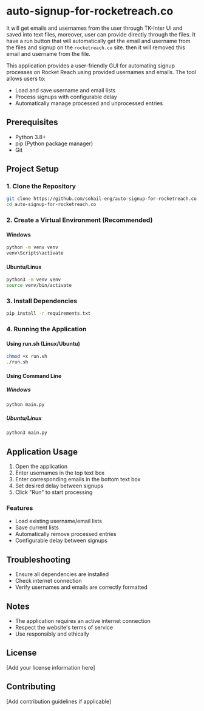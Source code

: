 # auto-signup-for-rocketreach.co
It will get emails and usernames from the user through TK-Inter UI and saved into text files, moreover, user can provide directly through the files. It have a run button that will automatically get the email and username from the files and signup on the `rocketreach.co` site. then it will removed this email and username from the file.

This application provides a user-friendly GUI for automating signup processes on Rocket Reach using provided usernames and emails. The tool allows users to:
- Load and save username and email lists
- Process signups with configurable delay
- Automatically manage processed and unprocessed entries

## Prerequisites
- Python 3.8+
- pip (Python package manager)
- Git

## Project Setup

### 1. Clone the Repository
```bash
git clone https://github.com/sohail-eng/auto-signup-for-rocketreach.co.git
cd auto-signup-for-rocketreach.co
```

### 2. Create a Virtual Environment (Recommended)
#### Windows
```cmd
python -m venv venv
venv\Scripts\activate
```

#### Ubuntu/Linux
```bash
python3 -m venv venv
source venv/bin/activate
```

### 3. Install Dependencies
```bash
pip install -r requirements.txt
```

### 4. Running the Application

#### Using run.sh (Linux/Ubuntu)
```bash
chmod +x run.sh
./run.sh
```

#### Using Command Line
##### Windows
```cmd
python main.py
```

##### Ubuntu/Linux
```bash
python3 main.py
```

## Application Usage
1. Open the application
2. Enter usernames in the top text box
3. Enter corresponding emails in the bottom text box
4. Set desired delay between signups
5. Click "Run" to start processing

### Features
- Load existing username/email lists
- Save current lists
- Automatically remove processed entries
- Configurable delay between signups

## Troubleshooting
- Ensure all dependencies are installed
- Check internet connection
- Verify usernames and emails are correctly formatted

## Notes
- The application requires an active internet connection
- Respect the website's terms of service
- Use responsibly and ethically

## License
[Add your license information here]

## Contributing
[Add contribution guidelines if applicable]